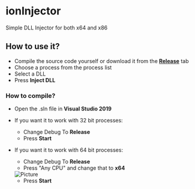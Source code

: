 # ionInjector
Simple DLL Injector for both x64 and x86

## How to use it?
 * Compile the source code yourself or download it from the <a href="https://github.com/robi0t/ionInjector/releases/tag/release">**Release**</a> tab
 * Choose a process from the process list
 * Select a DLL
 * Press **Inject DLL**
 
 ### How to compile?
  * Open the .sln file in **Visual Studio 2019**
  * If you want it to work with 32 bit processes:
    * Change Debug To **Release**
    * Press **Start**
  * If you want it to work with 64 bit processes:
    * Change Debug To **Release**
    * Press "Any CPU" and change that to **x64** 
     <img src="https://cdn.discordapp.com/attachments/773559872884965446/801874416313040896/unknown.png" alt="Picture">
    
    * Press **Start**
